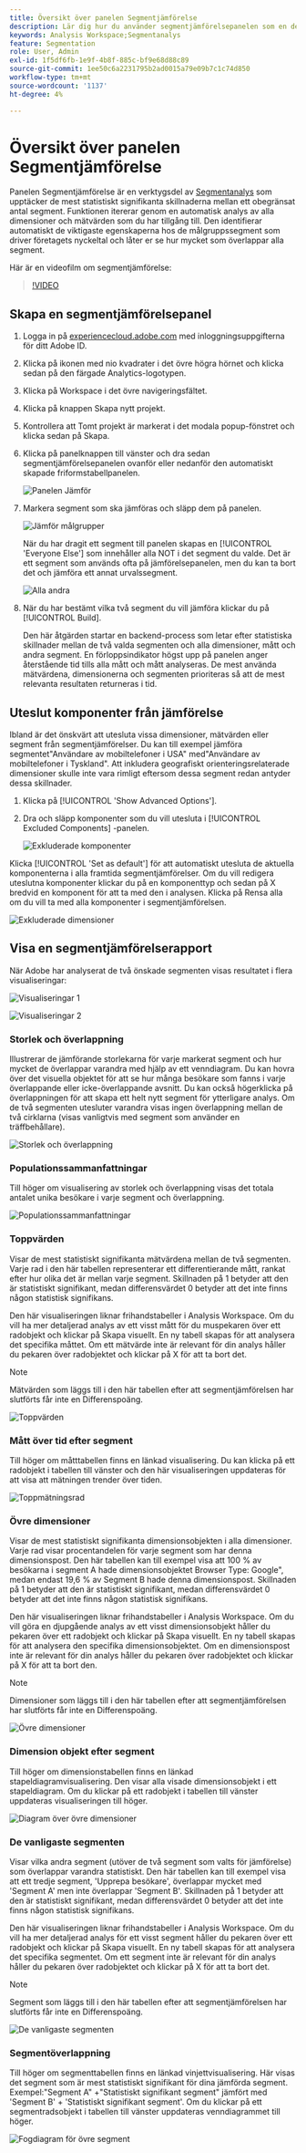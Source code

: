 ```yaml
---
title: Översikt över panelen Segmentjämförelse
description: Lär dig hur du använder segmentjämförelsepanelen som en del av segmentanalysen i Analysis Workspace.
keywords: Analysis Workspace;Segmentanalys
feature: Segmentation
role: User, Admin
exl-id: 1f5df6fb-1e9f-4b8f-885c-bf9e68d88c89
source-git-commit: 1ee50c6a2231795b2ad0015a79e09b7c1c74d850
workflow-type: tm+mt
source-wordcount: '1137'
ht-degree: 4%

---
```


# Översikt över panelen Segmentjämförelse

Panelen Segmentjämförelse är en verktygsdel av [Segmentanalys](../../segment-iq.md) som upptäcker de mest statistiskt signifikanta skillnaderna mellan ett obegränsat antal segment. Funktionen itererar genom en automatisk analys av alla dimensioner och mätvärden som du har tillgång till. Den identifierar automatiskt de viktigaste egenskaperna hos de målgruppssegment som driver företagets nyckeltal och låter er se hur mycket som överlappar alla segment.

Här är en videofilm om segmentjämförelse:

>[!VIDEO](https://video.tv.adobe.com/v/23976/?quality=12)

## Skapa en segmentjämförelsepanel

1. Logga in på [experiencecloud.adobe.com](https://experiencecloud.adobe.com) med inloggningsuppgifterna för ditt Adobe ID.
1. Klicka på ikonen med nio kvadrater i det övre högra hörnet och klicka sedan på den färgade Analytics-logotypen.
1. Klicka på Workspace i det övre navigeringsfältet.
1. Klicka på knappen Skapa nytt projekt.
1. Kontrollera att Tomt projekt är markerat i det modala popup-fönstret och klicka sedan på Skapa.
1. Klicka på panelknappen till vänster och dra sedan segmentjämförelsepanelen ovanför eller nedanför den automatiskt skapade friformstabellpanelen.

   ![Panelen Jämför](assets/seg-compare-panel.png)

1. Markera segment som ska jämföras och släpp dem på panelen.

   ![Jämför målgrupper](assets/compare-audiences.png)

   När du har dragit ett segment till panelen skapas en [!UICONTROL 'Everyone Else'] som innehåller alla NOT i det segment du valde. Det är ett segment som används ofta på jämförelsepanelen, men du kan ta bort det och jämföra ett annat urvalssegment.

   ![Alla andra](assets/everyone-else.png)

1. När du har bestämt vilka två segment du vill jämföra klickar du på [!UICONTROL Build].

   Den här åtgärden startar en backend-process som letar efter statistiska skillnader mellan de två valda segmenten och alla dimensioner, mått och andra segment. En förloppsindikator högst upp på panelen anger återstående tid tills alla mått och mått analyseras. De mest använda mätvärdena, dimensionerna och segmenten prioriteras så att de mest relevanta resultaten returneras i tid.

## Uteslut komponenter från jämförelse

Ibland är det önskvärt att utesluta vissa dimensioner, mätvärden eller segment från segmentjämförelser. Du kan till exempel jämföra segmentet&quot;Användare av mobiltelefoner i USA&quot; med&quot;Användare av mobiltelefoner i Tyskland&quot;. Att inkludera geografiskt orienteringsrelaterade dimensioner skulle inte vara rimligt eftersom dessa segment redan antyder dessa skillnader.

1. Klicka på [!UICONTROL 'Show Advanced Options'].
1. Dra och släpp komponenter som du vill utesluta i [!UICONTROL Excluded Components] -panelen.

   ![Exkluderade komponenter](assets/excluded-components.png)

Klicka [!UICONTROL 'Set as default'] för att automatiskt utesluta de aktuella komponenterna i alla framtida segmentjämförelser. Om du vill redigera uteslutna komponenter klickar du på en komponenttyp och sedan på X bredvid en komponent för att ta med den i analysen. Klicka på Rensa alla om du vill ta med alla komponenter i segmentjämförelsen.

![Exkluderade dimensioner](assets/excluded-dimensions.png)

## Visa en segmentjämförelserapport

När Adobe har analyserat de två önskade segmenten visas resultatet i flera visualiseringar:

![Visualiseringar 1](assets/new-viz.png)

![Visualiseringar 2](assets/new-viz2.png)

### Storlek och överlappning

Illustrerar de jämförande storlekarna för varje markerat segment och hur mycket de överlappar varandra med hjälp av ett venndiagram. Du kan hovra över det visuella objektet för att se hur många besökare som fanns i varje överlappande eller icke-överlappande avsnitt. Du kan också högerklicka på överlappningen för att skapa ett helt nytt segment för ytterligare analys. Om de två segmenten utesluter varandra visas ingen överlappning mellan de två cirklarna (visas vanligtvis med segment som använder en träffbehållare).

![Storlek och överlappning](assets/size-overlap.png)

### Populationssammanfattningar

Till höger om visualisering av storlek och överlappning visas det totala antalet unika besökare i varje segment och överlappning.

![Populationssammanfattningar](assets/population_summaries.png)

### Toppvärden

Visar de mest statistiskt signifikanta mätvärdena mellan de två segmenten. Varje rad i den här tabellen representerar ett differentierande mått, rankat efter hur olika det är mellan varje segment. Skillnaden på 1 betyder att den är statistiskt signifikant, medan differensvärdet 0 betyder att det inte finns någon statistisk signifikans.

Den här visualiseringen liknar frihandstabeller i Analysis Workspace. Om du vill ha mer detaljerad analys av ett visst mått för du muspekaren över ett radobjekt och klickar på Skapa visuellt. En ny tabell skapas för att analysera det specifika måttet. Om ett mätvärde inte är relevant för din analys håller du pekaren över radobjektet och klickar på X för att ta bort det.

>[!NOTE]
>
>Mätvärden som läggs till i den här tabellen efter att segmentjämförelsen har slutförts får inte en Differenspoäng.

![Toppvärden](assets/top-metrics.png)

### Mått över tid efter segment

Till höger om måtttabellen finns en länkad visualisering. Du kan klicka på ett radobjekt i tabellen till vänster och den här visualiseringen uppdateras för att visa att mätningen trender över tiden.

![Toppmätningsrad](assets/linked-viz.png)

### Övre dimensioner

Visar de mest statistiskt signifikanta dimensionsobjekten i alla dimensioner. Varje rad visar procentandelen för varje segment som har denna dimensionspost. Den här tabellen kan till exempel visa att 100 % av besökarna i segment A hade dimensionsobjektet Browser Type: Google&quot;, medan endast 19,6 % av Segment B hade denna dimensionspost. Skillnaden på 1 betyder att den är statistiskt signifikant, medan differensvärdet 0 betyder att det inte finns någon statistisk signifikans.

Den här visualiseringen liknar frihandstabeller i Analysis Workspace. Om du vill göra en djupgående analys av ett visst dimensionsobjekt håller du pekaren över ett radobjekt och klickar på Skapa visuellt. En ny tabell skapas för att analysera den specifika dimensionsobjektet. Om en dimensionspost inte är relevant för din analys håller du pekaren över radobjektet och klickar på X för att ta bort den.

>[!NOTE]
>
>Dimensioner som läggs till i den här tabellen efter att segmentjämförelsen har slutförts får inte en Differenspoäng.

![Övre dimensioner](assets/top-dimension-item1.png)

### Dimension objekt efter segment

Till höger om dimensionstabellen finns en länkad stapeldiagramvisualisering. Den visar alla visade dimensionsobjekt i ett stapeldiagram. Om du klickar på ett radobjekt i tabellen till vänster uppdateras visualiseringen till höger.

![Diagram över övre dimensioner](assets/top-dimension-item.png)

### De vanligaste segmenten

Visar vilka andra segment (utöver de två segment som valts för jämförelse) som överlappar varandra statistiskt. Den här tabellen kan till exempel visa att ett tredje segment, &#39;Upprepa besökare&#39;, överlappar mycket med &#39;Segment A&#39; men inte överlappar &#39;Segment B&#39;. Skillnaden på 1 betyder att den är statistiskt signifikant, medan differensvärdet 0 betyder att det inte finns någon statistisk signifikans.

Den här visualiseringen liknar frihandstabeller i Analysis Workspace. Om du vill ha mer detaljerad analys för ett visst segment håller du pekaren över ett radobjekt och klickar på Skapa visuellt. En ny tabell skapas för att analysera det specifika segmentet. Om ett segment inte är relevant för din analys håller du pekaren över radobjektet och klickar på X för att ta bort det.

>[!NOTE]
>
>Segment som läggs till i den här tabellen efter att segmentjämförelsen har slutförts får inte en Differenspoäng.

![De vanligaste segmenten](assets/top-segments.png)

### Segmentöverlappning

Till höger om segmenttabellen finns en länkad vinjettvisualisering. Här visas det segment som är mest statistiskt signifikant för dina jämförda segment. Exempel:&quot;Segment A&quot; +&quot;Statistiskt signifikant segment&quot; jämfört med &#39;Segment B&#39; + &#39;Statistiskt signifikant segment&#39;. Om du klickar på ett segmentradsobjekt i tabellen till vänster uppdateras venndiagrammet till höger.

![Fogdiagram för övre segment](assets/segment-overlap.png)
